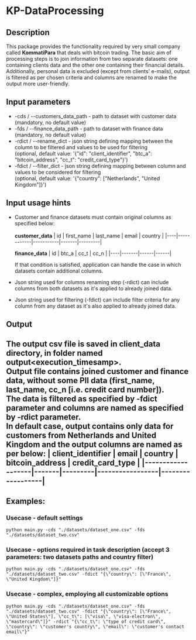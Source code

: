 # KP-DataProcessing

## Description
This package provides the functionality required by very small company called **KommatiPara** that deals with bitcoin trading. The basic aim of processing steps is to join information from two separate datasets: one containing clients data and the other one containing their financial details. Additionally, personal data is excluded  (except from clients\' e-mails), output is filtered as per chosen criteria and columns are renamed to make the output more user-friendly.
## Input parameters
- -cds / --customers_data_path - path to dataset with customer data
(mandatory, no default value)
- -fds / --finance_data_path - path to dataset with finance data
(mandatory, no default value)
- -rdict / --rename_dict - json string defining mapping between the column to be filtered and values to be used for filtering\
(optional, default value: '{\"id\": \"client_identifier\", \"btc_a\": \"bitcoin_address\", \"cc_t\": \"credit_card_type\"}')
- -fdict / --filter_dict - json string defining mapping between column and values to be considered for filtering\
(optional, default value: '{\"country\": [\"Netherlands\", \"United Kingdom\"]}')

## Input usage hints
- Customer and finance datasets must contain original columns as specified below:<br/><br/>
  **customer_data**
  | id | first_name | last_name | email | country |
  |----|------------|-----------|-------|---------|

  **finance_data**
  | id | btc_a | cc_t | cc_n | 
  |----|-------|------|------|

  If that condition is satisfied, application can handle the case in which datasets contain additional columns.
- Json string used for columns renaming step (-rdict) can include columns from both datasets as it\'s applied to already joined data.
- Json string used for filtering (-fdict) can include filter criteria for any column from any dataset as it\'s also applied to already joined data.

## Output
The output csv file is saved in client_data directory, in folder named output<execution_timesamp>.\
Output file contains joined customer and finance data, without some PII data (first_name, last_name, cc_n [i.e. credit card number]).\
The data is filtered as specified by -fdict parameter and columns are named as specified by -rdict parameter.\
In default case, output contains only data for customers from Netherlands and United Kingdom and the output columns are named as per below:
| client_identifier | email | country | bitcoin_address | credit_card_type |
|-------------------|-------|---------|-----------------|------------------|
--------------------------------------------------------


## Examples:
### Usecase - default settings
```
python main.py -cds "./datasets/dataset_one.csv" -fds "./datasets/dataset_two.csv"
```

### Usecase - options required in task description (accept 3 parameters: two datasets paths and country filter)
```
python main.py -cds "./datasets/dataset_one.csv" -fds "./datasets/dataset_two.csv" -fdict "{\"country\": [\"France\", \"United Kingdom\"]}"
```

### Usecase - complex, employing all customizable options
```
python main.py -cds "./datasets/dataset_one.csv" -fds "./datasets/dataset_two.csv" -fdict "{\"country\": [\"France\", \"United States\"], \"cc_t\": [\"visa\", \"visa-electron\", \"mastercard\"]}" -rdict "{\"cc_t\": \"type of credit card\", \"country\": \"customer's country\", \"email\": \"customer's contact email\"}"
```
